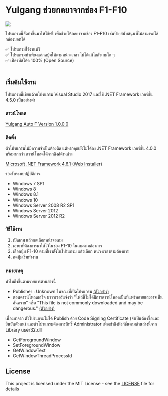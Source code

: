 # Yulgang ช่วยกดยาจากช่อง F1-F10

![](https://i.imgur.com/38WPQsE.png)

โปรแกรมนี้จัดทำขึ้นมาให้ใช้ฟรี เพื่อช่วยให้กดยาจากช่อง F1-F10 เช่นป้ายสนับสนุนที่ไม่สามารถใส่กล่องบอทได้

✅ โปรแกรมใช้งานฟรี\
✅ โปรแกรมทำเพียงแค่กดปุ่มให้ตามหน่วงเวลา ไม่ได้แก้ไขตัวเกมใด ๆ\
✅ เปิดรหัสโค้ด 100% (Open Source)
<br/>
<br/>
## เริ่มต้นใช้งาน

โปรแกรมนี้เขียนด้วยโปรแกรม Visual Studio 2017 และใช้ .NET Framework เวอร์ชั่น 4.5.0 เป็นอย่างต่ำ
### ดาวน์โหลด
[Yulgang Auto F Version 1.0.0.0](https://github.com/meawmuay/yulgang-auto-f/releases/download/v1.0.0.0/Yulgang.Auto.F.1.0.0.0.rar "Yulgang Auto F Latest Version")

### ติดตั้ง
ตัวโปรแกรมไม่มีความจำเป็นต้องติด แต่หากคุณยังไม่ได้ลง .NET Framework เวอร์ชั่น 4.0.0 หรือมากกว่า ดาวน์โหลดได้จากลิงค์ด้านล่าง

[Microsoft .NET Framework 4.6.1 (Web Installer)](https://www.microsoft.com/en-us/download/details.aspx?id=49981 "Microsoft .NET Framework 4.6.1 (Web Installer)")

รองรับระบบปฏิบัติการ
- Windows 7 SP1
- Windows 8
- Windows 8.1
- Windows 10
- Windows Server 2008 R2 SP1
- Windows Server 2012
- Windows Server 2012 R2

### วิธีใช้งาน
1. เปิดเกม แล้วกดเลือกหน้าจอเกม
2. เอายาที่ต้องการมาใส่ไว้ในช่อง F1-10 ในเกมตามต้องการ
3. เลือกปุ่ม F1-10 ตามที่เราตั้งในโปรแกรม แล้วเลือก หน่วงเวลาตามต้องการ
4. กดปุ่มเริ่มทำงาน


### หมายเหตุ
ทำไมถึงขึ้นตามรายการด้านล่างนี้
- Publisher : Unknown ในขณะที่เปิดโปรแกรม [(ตัวอย่าง)](https://i.imgur.com/peSlQDG.png "(ตัวอย่าง)")
- ตอนดาวน์โหลดเสร็จ บราวเซอร์แจ้งว่า "ไฟล์นี้ไม่ได้มีการดาวน์โหลดเป็นที่แพร่หลายและอาจเป็นอันตราย" หรือ "This file is not commonly downloaded and may be dangerous." [(ตัวอย่าง)](https://i.imgur.com/FkxEtZs.png "(ตัวอย่าง)")

เนื่องมาจาก ตัวโปรแกรมไม่ได้ Publish ด้วย Code Signing Certificate (จำเป็นต้องซื้อและยืนยันตัวตน) และตัวโปรแกรมต้องการสิทธิ์ Administrator เพื่อเข้าถึงฟังก์ชั่นตามด้านล่างนี้จาก Library user32.dll
- GetForegroundWindow
- SetForegroundWindow
- GetWindowText
- GetWindowThreadProcessId


## License

This project is licensed under the MIT License - see the [LICENSE](LICENSE) file for details